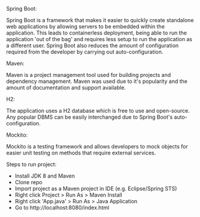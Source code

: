 Spring Boot:

Spring Boot is a framework that makes it easier to quickly create standalone web applications by allowing servers to be embedded within the application. This leads to containerless deployment, being able to run the application 'out of the bag' and requires less setup to run the application as a different user. Spring Boot also reduces the amount of configuration required from the developer by carrying out auto-configuration.

Maven:

Maven is a project management tool used for building projects and dependency management. Maven was used due to it's popularity and the amount of documentation and support available.

H2:

The application uses a H2 database which is free to use and open-source. Any popular DBMS can be easily interchanged due to Spring Boot's auto-configuration. 

Mockito:

Mockito is a testing framework and allows developers to mock objects for easier unit testing on methods that require external services.

Steps to run project:

- Install JDK 8 and Maven
- Clone repo
- Import project as a Maven project in IDE (e.g. Eclipse/Spring STS)
- Right click Project > Run As > Maven Install
- Right click 'App.java' > Run As > Java Application
- Go to http://localhost:8080/index.html
